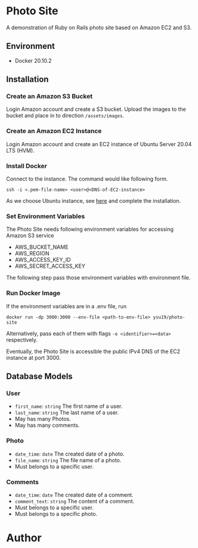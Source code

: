 # Photo Site

A demonstration of Ruby on Rails photo site based on Amazon EC2 and S3.

## Environment

* Docker 20.10.2

## Installation

### Create an Amazon S3 Bucket

Login Amazon account and create a S3 bucket. Upload the images to the bucket and place in to direction ```/assets/images```.

### Create an Amazon EC2 Instance

Login Amazon account and create an EC2 instance of Ubuntu Server 20.04 LTS (HVM). 

### Install Docker

Connect to the instance. The command would like following form.

    ssh -i <.pem-file-name> <user>@<DNS-of-EC2-instance>

As we choose Ubuntu instance, see [here](https://docs.docker.com/engine/install/ubuntu/) and complete the installation.

### Set Environment Variables

The Photo Site needs following environment variables for accessing Amazon S3 service

* AWS_BUCKET_NAME
* AWS_REGION
* AWS_ACCESS_KEY_ID
* AWS_SECRET_ACCESS_KEY

The following step pass those environment variables with environment file.

### Run Docker Image

If the environment variables are in a .env file, run

    docker run -dp 3000:3000 --env-file <path-to-env-file> ysu19/photo-site

Alternatively, pass each of them with flags ```-e <identifier>=<data>``` respectively.

Eventually, the Photo Site is accessible the public IPv4 DNS of the EC2 instance at port 3000.    

## Database Models

### User

* ```first_name```: ```string``` The first name of a user.
* ```last_name```: ```string``` The last name of a user.
* May has many Photos.
* May has many comments.

### Photo

* ```date_time```: ```date``` The created date of a photo.
* ```file_name```: ```string``` The file name of a photo.
* Must belongs to a specific user.

### Comments

* ```date_time```: ```date``` The created date of a comment.
* ```comment_text```: ```string``` The content of a comment.
* Must belongs to a specific user.
* Must belongs to a specific photo.

# Author

